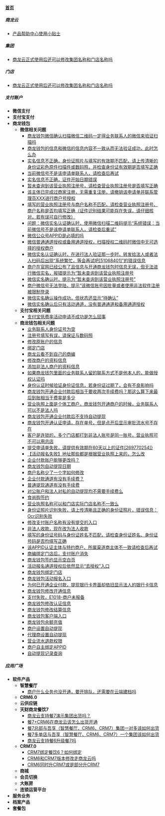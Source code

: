 
#### [首页](?file=home-首页)

##### 商龙云
- [产品帮助中心使用小贴士](?file=003-商龙云/001-产品帮助中心使用小贴士 "产品帮助中心使用小贴士")

##### 集团
- [商龙云正式使用后还可以修改集团名称和门店名称吗](?file=004-集团/1-商龙云正式使用后还可以修改集团名称和门店名称吗 "商龙云正式使用后还可以修改集团名称和门店名称吗")

##### 门店
- [商龙云正式使用后还可以修改集团名称和门店名称吗](?file=005-门店/1-商龙云正式使用后还可以修改集团名称和门店名称吗 "商龙云正式使用后还可以修改集团名称和门店名称吗")

##### 支付账户
- **微信支付**
- **支付宝支付**
- **商龙钱包**
    - **微信相关问题**
        - [商龙钱包微信确认扫描微信二维码一定得业务联系人的微信来验证扫描吗](?file=006-支付账户/003-商龙钱包/001-微信相关问题/001-商龙钱包微信确认扫描微信二维码一定得业务联系人的微信来验证扫描吗 "商龙钱包微信确认扫描微信二维码一定得业务联系人的微信来验证扫描吗")
        - [商龙钱包的信息和微信的信息内容不一致从而无法验证成功，此时怎么办](?file=006-支付账户/003-商龙钱包/001-微信相关问题/002-商龙钱包的信息和微信的信息内容不一致从而无法验证成功，此时怎么办 "商龙钱包的信息和微信的信息内容不一致从而无法验证成功，此时怎么办")
        - [实名信息不正确，身份证照片与填写的有效期不匹配，请上传清晰的身份证彩色原件扫描件或数码照，并检查身份证有效期是否填写正确](?file=006-支付账户/003-商龙钱包/001-微信相关问题/003-实名信息不正确，身份证照片与填写的有效期不匹配，请上传清晰的身份证彩色原件扫描件或数码照，并检查身份证有效期是否填写正确 "实名信息不正确，身份证照片与填写的有效期不匹配，请上传清晰的身份证彩色原件扫描件或数码照，并检查身份证有效期是否填写正确")
        - [当前微信号不是该申请单联系人，请检查后再试](?file=006-支付账户/003-商龙钱包/001-微信相关问题/004-当前微信号不是该申请单联系人，请检查后再试 "当前微信号不是该申请单联系人，请检查后再试")
        - [实名信息不正确，证件开始日期错误](?file=006-支付账户/003-商龙钱包/001-微信相关问题/005-实名信息不正确，证件开始日期错误 "实名信息不正确，证件开始日期错误")
        - [暂未查询到该营业执照注册号，请检查营业执照注册号是否填写正确](?file=006-支付账户/003-商龙钱包/001-微信相关问题/006-暂未查询到该营业执照注册号，请检查营业执照注册号是否填写正确 "暂未查询到该营业执照注册号，请检查营业执照注册号是否填写正确")
        - [该主体已完成过商家注册，无需重复注册，请撤销该申请单并联系管理员XXX进行商户号授权](?file=006-支付账户/003-商龙钱包/001-微信相关问题/007-该主体已完成过商家注册，无需重复注册，请撤销该申请单并联系管理员XXX进行商户号授权 "该主体已完成过商家注册，无需重复注册，请撤销该申请单并联系管理员XXX进行商户号授权")
        - [填写的营业执照注册号与商户名称不匹配，请检查营业执照注册号、商户名称是否均填写正确（证件识别结果可能存在失误，请仔细核对，若有误可自行修改）](?file=006-支付账户/003-商龙钱包/001-微信相关问题/008-填写的营业执照注册号与商户名称不匹配，请检查营业执照注册号、商户名称是否均填写正确（证件识别结果可能存在失误，请仔细核对，若有误可自行修改） "填写的营业执照注册号与商户名称不匹配，请检查营业执照注册号、商户名称是否均填写正确（证件识别结果可能存在失误，请仔细核对，若有误可自行修改）")
        - [问题：微信实名认证确认时，使用微信扫描二维码提示“系统错误：当前微信号不是该申请单联系人，请检查后重试”](?file=006-支付账户/003-商龙钱包/001-微信相关问题/015-问题：微信实名认证确认时，使用微信扫描二维码提示“系统错误：当前微信号不是该申请单联系人，请检查后重试” "问题：微信实名认证确认时，使用微信扫描二维码提示“系统错误：当前微信号不是该申请单联系人，请检查后重试”")
        - [微信公众号APPID是必填的吗](?file=006-支付账户/003-商龙钱包/001-微信相关问题/025-微信公众号APPID是必填的吗 "微信公众号APPID是必填的吗")
        - [微信普通通道授权或备用通道授权，扫描授权二维码时微信中无可选择的授权商户](?file=006-支付账户/003-商龙钱包/001-微信相关问题/028-微信普通通道授权或备用通道授权，扫描授权二维码时微信中无可选择的授权商户 "微信普通通道授权或备用通道授权，扫描授权二维码时微信中无可选择的授权商户")
        - [微信实名认证确认时，在进行法人验证那一步时，转发给法人或者法人扫码后出现“系统繁忙，等会再试吧&#91;51068401&#93;”的错误信息](?file=006-支付账户/003-商龙钱包/001-微信相关问题/029-微信实名认证确认时，在进行法人验证那一步时，转发给法人或者法人扫码后出现“系统繁忙，等会再试吧&#91;51068401&#93;”的错误信息 "微信实名认证确认时，在进行法人验证那一步时，转发给法人或者法人扫码后出现“系统繁忙，等会再试吧&#91;51068401&#93;”的错误信息")
        - [商户在官网已经公布了且信息与开通商龙钱包时信息无误，但无法进行微信实名，报错提示为“暂未查询到该营业执照注册号](?file=006-支付账户/003-商龙钱包/001-微信相关问题/030-商户在官网已经公布了且信息与开通商龙钱包时信息无误，但无法进行微信实名，报错提示为“暂未查询到该营业执照注册号 "商户在官网已经公布了且信息与开通商龙钱包时信息无误，但无法进行微信实名，报错提示为“暂未查询到该营业执照注册号")
        - [微信实名确认时，提示为“暂未查询到该营业执照注册号”](?file=006-支付账户/003-商龙钱包/001-微信相关问题/031-微信实名确认时，提示为“暂未查询到该营业执照注册号” "微信实名确认时，提示为“暂未查询到该营业执照注册号”")
        - [商户微信号无法登陆，提示“该微信账号因批量或者使用非法软件注册被限制登录](?file=006-支付账户/003-商龙钱包/001-微信相关问题/033-商户微信号无法登陆，提示“该微信账号因批量或者使用非法软件注册被限制登录 "商户微信号无法登陆，提示“该微信账号因批量或者使用非法软件注册被限制登录")
        - [微信实名确认操作成功，但状态还显示“待确认”](?file=006-支付账户/003-商龙钱包/001-微信相关问题/034-微信实名确认操作成功，但状态还显示“待确认” "微信实名确认操作成功，但状态还显示“待确认”")
        - [微信实名确认后只有活动通道，没有普通通道和备用通道授权](?file=006-支付账户/003-商龙钱包/001-微信相关问题/035-微信实名确认后只有活动通道，没有普通通道和备用通道授权 "微信实名确认后只有活动通道，没有普通通道和备用通道授权")
    - **支付宝相关问题**
        - [支付宝低费率活动申请不成功是怎么回事](?file=006-支付账户/003-商龙钱包/002-支付宝相关问题/001-支付宝低费率活动申请不成功是怎么回事 "支付宝低费率活动申请不成功是怎么回事")
    - **商龙钱包相关问题**
        - [业务联系人身份证号为空](?file=006-支付账户/003-商龙钱包/003-商龙钱包相关问题/001-业务联系人身份证号为空 "业务联系人身份证号为空")
        - [注册号填写有误，请保证与数码照](?file=006-支付账户/003-商龙钱包/003-商龙钱包相关问题/002-注册号填写有误，请保证与数码照 "注册号填写有误，请保证与数码照")
        - [修改原账户的信息](?file=006-支付账户/003-商龙钱包/003-商龙钱包相关问题/003-修改原账户的信息 "修改原账户的信息")
        - [绑定门店](?file=006-支付账户/003-商龙钱包/003-商龙钱包相关问题/004-绑定门店 "绑定门店")
        - [商龙云看不到自己的商编](?file=006-支付账户/003-商龙钱包/003-商龙钱包相关问题/005-商龙云看不到自己的商编 "商龙云看不到自己的商编")
        - [修改商户的资料信息](?file=006-支付账户/003-商龙钱包/003-商龙钱包相关问题/006-修改商户的资料信息 "修改商户的资料信息")
        - [添加非法人商户的资料信息](?file=006-支付账户/003-商龙钱包/003-商龙钱包相关问题/007-添加非法人商户的资料信息 "添加非法人商户的资料信息")
        - [如果商龙钱包里面的业务联系人留的联系方式不是他本人的，能做授权认证吗](?file=006-支付账户/003-商龙钱包/003-商龙钱包相关问题/008-如果商龙钱包里面的业务联系人留的联系方式不是他本人的，能做授权认证吗 "如果商龙钱包里面的业务联系人留的联系方式不是他本人的，能做授权认证吗")
        - [身份认证时候验证身份证信息，若身份证过期了，会有不良影响吗](?file=006-支付账户/003-商龙钱包/003-商龙钱包相关问题/009-身份认证时候验证身份证信息，若身份证过期了，会有不良影响吗 "身份认证时候验证身份证信息，若身份证过期了，会有不良影响吗")
        - [商龙钱包开通企业付款后相当于要收两次手续费吗？那这么算下来最后到账相当于费率是多少](?file=006-支付账户/003-商龙钱包/003-商龙钱包相关问题/010-商龙钱包开通企业付款后相当于要收两次手续费吗？那这么算下来最后到账相当于费率是多少 "商龙钱包开通企业付款后相当于要收两次手续费吗？那这么算下来最后到账相当于费率是多少")
        - [营业执照上面是个体工商户，商龙钱包开通商户的时候，业务联系人可以不是法人吗](?file=006-支付账户/003-商龙钱包/003-商龙钱包相关问题/011-营业执照上面是个体工商户，商龙钱包开通商户的时候，业务联系人可以不是法人吗 "营业执照上面是个体工商户，商龙钱包开通商户的时候，业务联系人可以不是法人吗")
        - [商龙钱包开通企业付款后不支持自动提现](?file=006-支付账户/003-商龙钱包/003-商龙钱包相关问题/012-商龙钱包开通企业付款后不支持自动提现 "商龙钱包开通企业付款后不支持自动提现")
        - [商龙钱包开通认证申请，存在单号，但是点开后显示审批流水号不存在](?file=006-支付账户/003-商龙钱包/003-商龙钱包相关问题/013-商龙钱包开通认证申请，存在单号，但是点开后显示审批流水号不存在 "商龙钱包开通认证申请，存在单号，但是点开后显示审批流水号不存在")
        - [客户是连锁的，多个门店都打到非法人账号是同一账号，营业执照可不可以用总店](?file=006-支付账户/003-商龙钱包/003-商龙钱包相关问题/014-客户是连锁的，多个门店都打到非法人账号是同一账号，营业执照可不可以用总店 "客户是连锁的，多个门店都打到非法人账号是同一账号，营业执照可不可以用总店")
        - [提交申请单失败，请提供有效期在60天以上的证件&#91;269770254&#93;}](?file=006-支付账户/003-商龙钱包/003-商龙钱包相关问题/015-提交申请单失败，请提供有效期在60天以上的证件&#91;269770254&#93;} "提交申请单失败，请提供有效期在60天以上的证件&#91;269770254&#93;}")
        - [【活动报名失败】地址那些都是根据营业执照上来的，怎么改](?file=006-支付账户/003-商龙钱包/003-商龙钱包相关问题/016-【活动报名失败】地址那些都是根据营业执照上来的，怎么改 "【活动报名失败】地址那些都是根据营业执照上来的，怎么改")
        - [企业付款账户能够更改吗？](?file=006-支付账户/003-商龙钱包/003-商龙钱包相关问题/017-企业付款账户能够更改吗？ "企业付款账户能够更改吗？")
        - [商龙钱包自动提现日期](?file=006-支付账户/003-商龙钱包/003-商龙钱包相关问题/018-商龙钱包自动提现日期 "商龙钱包自动提现日期")
        - [商户名称少了一个字如何修改](?file=006-支付账户/003-商龙钱包/003-商龙钱包相关问题/019-商户名称少了一个字如何修改 "商户名称少了一个字如何修改")
        - [企业付款通道有没有手续费？](?file=006-支付账户/003-商龙钱包/003-商龙钱包相关问题/020-企业付款通道有没有手续费？ "企业付款通道有没有手续费？")
        - [普通提现通道有没有手续费](?file=006-支付账户/003-商龙钱包/003-商龙钱包相关问题/021-普通提现通道有没有手续费 "普通提现通道有没有手续费")
        - [对公账户和法人对私的自动提现均不需要手续费么](?file=006-支付账户/003-商龙钱包/003-商龙钱包相关问题/022-对公账户和法人对私的自动提现均不需要手续费么 "对公账户和法人对私的自动提现均不需要手续费么")
        - [食尚购签约](?file=006-支付账户/003-商龙钱包/003-商龙钱包相关问题/023-食尚购签约 "食尚购签约")
        - [营业执照名称可以和门店实际门店名称不一致么](?file=006-支付账户/003-商龙钱包/003-商龙钱包相关问题/024-营业执照名称可以和门店实际门店名称不一致么 "营业执照名称可以和门店实际门店名称不一致么")
        - [身份证照片识别失败，请上传清晰且正确的身份证照片，错误信息：Ocr识别失败](?file=006-支付账户/003-商龙钱包/003-商龙钱包相关问题/025-身份证照片识别失败，请上传清晰且正确的身份证照片，错误信息：Ocr识别失败 "身份证照片识别失败，请上传清晰且正确的身份证照片，错误信息：Ocr识别失败")
        - [修改支付账户名称有没有提交的入口](?file=006-支付账户/003-商龙钱包/003-商龙钱包相关问题/026-修改支付账户名称有没有提交的入口 "修改支付账户名称有没有提交的入口")
        - [非法人收款，现在改为法人收款](?file=006-支付账户/003-商龙钱包/003-商龙钱包相关问题/027-非法人收款，现在改为法人收款 "非法人收款，现在改为法人收款")
        - [填写的身份证号码与身份证姓名不匹配，请检查身份证姓名、身份证号码是否均填写正确](?file=006-支付账户/003-商龙钱包/003-商龙钱包相关问题/028-填写的身份证号码与身份证姓名不匹配，请检查身份证姓名、身份证号码是否均填写正确 "填写的身份证号码与身份证姓名不匹配，请检查身份证姓名、身份证号码是否均填写正确")
        - [该APPID认证主体与特约商户、所属渠道商主体不一致请检查后再试](?file=006-支付账户/003-商龙钱包/003-商龙钱包相关问题/029-该APPID认证主体与特约商户、所属渠道商主体不一致请检查后再试 "该APPID认证主体与特约商户、所属渠道商主体不一致请检查后再试")
        - [商编绑定门店后，支付账户消失](?file=006-支付账户/003-商龙钱包/003-商龙钱包相关问题/030-商编绑定门店后，支付账户消失 "商编绑定门店后，支付账户消失")
        - [商龙钱包签约显示空白页](?file=006-支付账户/003-商龙钱包/003-商龙钱包相关问题/031-商龙钱包签约显示空白页 "商龙钱包签约显示空白页")
        - [活动报名通道授权后依然显示“去授权”入口](?file=006-支付账户/003-商龙钱包/003-商龙钱包相关问题/032-活动报名通道授权后依然显示“去授权”入口 "活动报名通道授权后依然显示“去授权”入口")
        - [商龙钱包绑定门店](?file=006-支付账户/003-商龙钱包/003-商龙钱包相关问题/033-商龙钱包绑定门店 "商龙钱包绑定门店")
        - [商龙钱包活动报名入口](?file=006-支付账户/003-商龙钱包/003-商龙钱包相关问题/034-商龙钱包活动报名入口 "商龙钱包活动报名入口")
        - [为何已开通企业付款，提现银行卡界面却依旧显示法人的银行卡信息](?file=006-支付账户/003-商龙钱包/003-商龙钱包相关问题/035-为何已开通企业付款，提现银行卡界面却依旧显示法人的银行卡信息 "为何已开通企业付款，提现银行卡界面却依旧显示法人的银行卡信息")
        - [商龙钱包修改开通信息](?file=006-支付账户/003-商龙钱包/003-商龙钱包相关问题/036-商龙钱包修改开通信息 "商龙钱包修改开通信息")
        - [支付失败，E1018-商户未报备](?file=006-支付账户/003-商龙钱包/003-商龙钱包相关问题/037-支付失败，E1018-商户未报备 "支付失败，E1018-商户未报备")
        - [商龙钱包修改认证信息](?file=006-支付账户/003-商龙钱包/003-商龙钱包相关问题/038-商龙钱包修改认证信息 "商龙钱包修改认证信息")
        - [商龙钱包修改结算信息](?file=006-支付账户/003-商龙钱包/003-商龙钱包相关问题/039-商龙钱包修改结算信息 "商龙钱包修改结算信息")
        - [商龙钱包客户端入口](?file=006-支付账户/003-商龙钱包/003-商龙钱包相关问题/040-商龙钱包客户端入口 "商龙钱包客户端入口")
        - [商龙钱包余额充值](?file=006-支付账户/003-商龙钱包/003-商龙钱包相关问题/041-商龙钱包余额充值 "商龙钱包余额充值")
        - [商户设置自动提现](?file=006-支付账户/003-商龙钱包/003-商龙钱包相关问题/042-商户设置自动提现 "商户设置自动提现")
        - [代理商设置自动提现](?file=006-支付账户/003-商龙钱包/003-商龙钱包相关问题/043-代理商设置自动提现 "代理商设置自动提现")
        - [营业流水退款权限](?file=006-支付账户/003-商龙钱包/003-商龙钱包相关问题/044-营业流水退款权限 "营业流水退款权限")
        - [商户自主绑定APPID](?file=006-支付账户/003-商龙钱包/003-商龙钱包相关问题/045-商户自主绑定APPID "商户自主绑定APPID")
        - [自动提现记录查询](?file=006-支付账户/003-商龙钱包/003-商龙钱包相关问题/046-自动提现记录查询 "自动提现记录查询")

##### 应用广场
- **软件产品**
    - **智慧餐厅**
        - [商户什么业务也没开通，要开排队，还需要在云端建档吗](?file=007-应用广场/1-软件产品/1-智慧餐厅/1-商户什么业务也没开通，要开排队，还需要在云端建档吗 "商户什么业务也没开通，要开排队，还需要在云端建档吗")
    - **CRM6.0**
    - **云供应链**
    - **天财商龙餐饮7**
        - [商龙云支持餐7演示集团出货吗？](?file=007-应用广场/1-软件产品/4-天财商龙餐饮7/1-商龙云支持餐7演示集团出货吗？ "商龙云支持餐7演示集团出货吗？")
        - [餐7+CRM6在商龙云该怎么出货开通](?file=007-应用广场/1-软件产品/4-天财商龙餐饮7/2-餐7+CRM6在商龙云该怎么出货开通 "餐7+CRM6在商龙云该怎么出货开通")
        - [餐7总部与吾享（智慧餐厅、CRM6、CRM7）集团一对多该如何出货](?file=007-应用广场/1-软件产品/4-天财商龙餐饮7/3-餐7总部与吾享（智慧餐厅、CRM6、CRM7）集团一对多该如何出货 "餐7总部与吾享（智慧餐厅、CRM6、CRM7）集团一对多该如何出货")
        - [餐7多单店与吾享（智慧餐厅、CRM6、CRM7）一个集团该如何出货](?file=007-应用广场/1-软件产品/4-天财商龙餐饮7/4-餐7多单店与吾享（智慧餐厅、CRM6、CRM7）一个集团该如何出货 "餐7多单店与吾享（智慧餐厅、CRM6、CRM7）一个集团该如何出货")
        - [商龙云支持餐6升级餐7吗](?file=007-应用广场/1-软件产品/4-天财商龙餐饮7/5-商龙云支持餐6升级餐7吗 "商龙云支持餐6升级餐7吗")
    - **CRM7.0**
        - [CRM7绑定餐饮6？如何绑定](?file=007-应用广场/1-软件产品/5-CRM7.0/1-CRM7绑定餐饮6？如何绑定 "CRM7绑定餐饮6？如何绑定")
        - [CRM6和CRM7版本修改走商龙云吗](?file=007-应用广场/1-软件产品/5-CRM7.0/2-CRM6和CRM7版本修改走商龙云吗 "CRM6和CRM7版本修改走商龙云吗")
        - [CRM6同时升CRM7或是部分升CRM7](?file=007-应用广场/1-软件产品/5-CRM7.0/3-CRM6同时升CRM7或是部分升CRM7 "CRM6同时升CRM7或是部分升CRM7")
    - **商城**
    - **会员切换**
    - **大账房**
    - **连锁运营平台**
- **服务业务**
- **档案产品**
- **套餐包**
